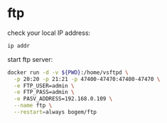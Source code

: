 # ftp

check your local IP address:
```bash
ip addr
```

start ftp server:
```bash
docker run -d -v ${PWD}:/home/vsftpd \
  -p 20:20 -p 21:21 -p 47400-47470:47400-47470 \
  -e FTP_USER=admin \
  -e FTP_PASS=admin \
  -e PASV_ADDRESS=192.168.0.109 \
  --name ftp \
  --restart=always bogem/ftp
```
